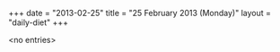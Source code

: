 +++
date = "2013-02-25"
title = "25 February 2013 (Monday)"
layout = "daily-diet"
+++

<p>&lt;no entries&gt;</p>